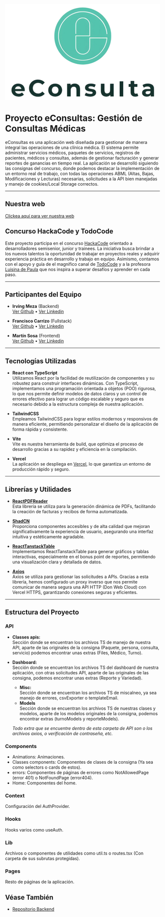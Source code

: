 ![Logo de la App](./eConsultas/public/fullLogo.png)

# Proyecto eConsultas: Gestión de Consultas Médicas

eConsultas es una aplicación web diseñada para gestionar de manera integral las operaciones de una clínica médica. El sistema permite administrar servicios médicos, paquetes de servicios, registros de pacientes, médicos y consultas, además de gestionar facturación y generar reportes de ganancias en tiempo real. La aplicación se desarrolló siguiendo las consignas del concurso, donde podemos destacar la implementación de un entorno real de trabajo, con todas las operaciones ABML (Altas, Bajas, Modificaciones y Lecturas) necesarias, solicitudes a la API bien manejadas y manejo de cookies/Local Storage correctos.

---
## Nuestra web
 [Clickea aquí para ver nuestra web](https://e-consultas-front-end.vercel.app/)

## Concurso HackaCode y TodoCode

Este proyecto participa en el concurso [HackaCode](https://hackacode.todocodeacademy.com/) orientado a desarrolladores semisenior, junior y trainees. La iniciativa busca brindar a los nuevos talentos la oportunidad de trabajar en proyectos reales y adquirir experiencia práctica en desarrollo y trabajo en equipo. Asimismo, contamos con el apoyo y guía de el magnífico canal de [TodoCode](https://youtube.com/TodoCode) y a la profesora [Luisina de Paula](https://www.linkedin.com/in/luisinaadp/?originalSubdomain=ar) que nos inspira a superar desafíos y aprender en cada paso.

---

## Participantes del Equipo

- **Irving Meza** (Backend)  
  [Ver Github](https://github.com/IrvingMeza95) • [Ver Linkedin](https://www.linkedin.com/in/irving-meza/)

- **Francisco Carrizo** (Fullstack)  
  [Ver Github](https://github.com/FrancarriYT) • [Ver Linkedin](https://www.linkedin.com/in/francisco-carrizo-4016ab25b/)

- **Martín Sosa** (Frontend)  
  [Ver Github](https://github.com/martinsosafer) • [Ver Linkedin](https://www.linkedin.com/in/mart%C3%ADn-fernandez-53917b245/)

---

## Tecnologías Utilizadas

- **React con TypeScript**  
  Utilizamos React por la facilidad de reutilización de componentes y su robustez para construir interfaces dinámicas. Con TypeScript, implementamos una programación orientada a objetos (POO) rigurosa, lo que nos permite definir modelos de datos claros y un control de errores efectivo para lograr un código escalable y seguro que es necesario debido a la estructura compleja de nuestra aplicación.

- **TailwindCSS**  
  Empleamos TailwindCSS para lograr estilos modernos y responsivos de manera eficiente, permitiendo personalizar el diseño de la aplicación de forma rápida y consistente.

- **Vite**  
  Vite es nuestra herramienta de build, que optimiza el proceso de desarrollo gracias a su rapidez y eficiencia en la compilación.

- **Vercel**  
  La aplicación se despliega en [Vercel](https://vercel.com), lo que garantiza un entorno de producción rápido y seguro.

---

## Librerías y Utilidades

- [**ReactPDFReader**](https://react-pdf.org/)  
  Esta librería se utiliza para la generación dinámica de PDFs, facilitando la creación de facturas y recibos de forma automatizada.

- [**ShadCN**](https://ui.shadcn.com/)  
  Proporciona componentes accesibles y de alta calidad que mejoran significativamente la experiencia de usuario, asegurando una interfaz intuitiva y estéticamente agradable.

- [**ReactTanstackTable**](https://tanstack.com/table/latest)  
  Implementamos ReactTanstackTable para generar gráficos y tablas interactivas, especialmente en el bonus point de reportes, permitiendo una visualización clara y detallada de datos.

- [**Axios**](https://axios-http.com/es/docs/intro)  
  Axios se utiliza para gestionar las solicitudes a APIs. Gracias a esta librería, hemos configurado un proxy inverso que nos permite comunicar de manera segura una API HTTP (Don Web Cloud) con Vercel HTTPS, garantizando conexiones seguras y eficientes.

---

## Estructura del Proyecto

### API
- **Classes apis:**  
  Sección donde se encuentran los archivos TS de manejo de nuestra API, aparte de las originales de la consigna (Paquete, persona, consulta, servicio) podemos encontrar unas extras (Files, Médico, Turno).
  
- **Dashboard:**  
  Sección donde se encuentran los archivos TS del dashboard de nuestra aplicación, con otras solicitudes API, aparte de las originales de las consigna, podemos encontrar unas extras (Reporte y Variedad).
  - **Misc:**  
  Sección donde se encuentran los archivos TS de miscalneo, ya sea manejo de errores, csvExporter o templateEmail.
  - **Models**  
  Sección donde se encuentran los archivos TS de nuestras clases y modelos, aparte de los modelos originales de la consigna, podemos encontrar extras (turnoModels y reporteModels).

  _Todo extra que se encuentre dentro de esta carpeta de API son o los archivos axios, o verificación de contraseña, etc._

### Components
  - Animations: Animaciones.
  - Classes components: Componentes de clases de la consigna (Ya sea como selectors o cards de estos).
  - errors: Componentes de páginas de errores como NotAllowedPage (error 401) o NotFoundPage (error404).
  - Home: Componentes del home.
### Context
  Configuración del AuthProvider.
### Hooks
  Hooks varios como useAuth.
### Lib
  Archivos o componentes de utilidades como util.ts o routes.tsx (Con carpeta de sus subrutas protegidas).
### Pages
  Resto de páginas de la aplicación.


## Véase También

- [Repositorio Backend](https://github.com/IrvingMeza95/eConsulta-API)
